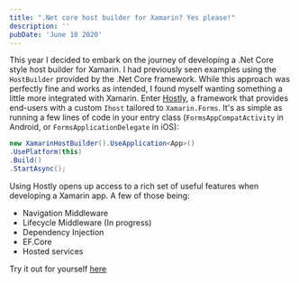 ```yaml
---
title: ".Net core host builder for Xamarin? Yes please!"
description: ''
pubDate: 'June 10 2020'
---
```


This year I decided to embark on the journey of developing a .Net Core style host builder for Xamarin. I had previously seen examples using the `HostBuilder` provided by the .Net Core framework. While this approach was perfectly fine and works as intended, I found myself wanting something a little more integrated with Xamarin. Enter [Hostly](https://github.com/hostly-org/hostly), a framework that provides end-users with a custom `Ihost` tailored to `Xamarin.Forms`. It's as simple as running a few lines of code in your entry class (`FormsAppCompatActivity` in Android, or `FormsApplicationDelegate` in iOS):
```csharp
new XamarinHostBuilder().UseApplication<App>()
.UsePlatform(this)
.Build()
.StartAsync();
``` 

Using Hostly opens up access to a rich set of useful features when developing a Xamarin app. A few of those being:
- Navigation Middleware
- Lifecycle Middleware (In progress)
- Dependency Injection
- EF.Core
- Hosted services

Try it out for yourself [here](https://github.com/hostly-org/hostly)
